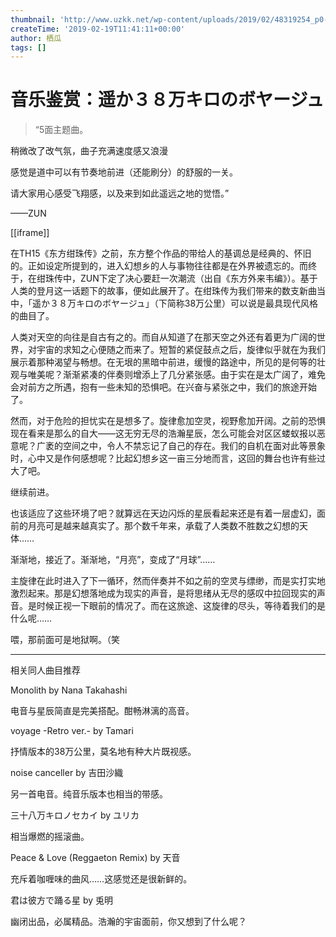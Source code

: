 ```yaml
---
thumbnail: 'http://www.uzkk.net/wp-content/uploads/2019/02/48319254_p0-825x510.jpg'
createTime: '2019-02-19T11:41:11+00:00'
author: 栖瓜
tags: []
---
```


# 音乐鉴赏：遥か３８万キロのボヤージュ

> “5面主题曲。

稍微改了改气氛，曲子充满速度感又浪漫

感觉是道中可以有节奏地前进（还能刷分）的舒服的一关。

请大家用心感受飞翔感，以及来到如此遥远之地的觉悟。”

——ZUN

[[iframe]]

在TH15《东方绀珠传》之前，东方整个作品的带给人的基调总是经典的、怀旧的。正如设定所提到的，进入幻想乡的人与事物往往都是在外界被遗忘的。而终于，在绀珠传中，ZUN下定了决心要赶一次潮流（出自《东方外来韦编》）。基于人类的登月这一话题下的故事，便如此展开了。在绀珠传为我们带来的数支新曲当中，「遥か３８万キロのボヤージュ」（下简称38万公里）可以说是最具现代风格的曲目了。

人类对天空的向往是自古有之的。而自从知道了在那天空之外还有着更为广阔的世界，对宇宙的求知之心便随之而来了。短暂的紧促鼓点之后，旋律似乎就在为我们展示着那种渴望与畅想。在无垠的黑暗中前进，缓慢的路途中，所见的是何等的壮观与唯美呢？渐渐紧凑的伴奏则增添上了几分紧张感。由于实在是太广阔了，难免会对前方之所遇，抱有一些未知的恐惧吧。在兴奋与紧张之中，我们的旅途开始了。

然而，对于危险的担忧实在是想多了。旋律愈加空灵，视野愈加开阔。之前的恐惧现在看来是那么的自大——这无穷无尽的浩瀚星辰，怎么可能会对区区蝼蚁报以恶意呢？广袤的空间之中，令人不禁忘记了自己的存在。我们的自机在面对此等景象时，心中又是作何感想呢？比起幻想乡这一亩三分地而言，这回的舞台也许有些过大了吧。

继续前进。

也该适应了这些环境了吧？就算远在天边闪烁的星辰看起来还是有着一层虚幻，面前的月亮可是越来越真实了。那个数千年来，承载了人类数不胜数之幻想的天体……

渐渐地，接近了。渐渐地，“月亮”，变成了“月球”……

主旋律在此时进入了下一循环，然而伴奏并不如之前的空灵与缥缈，而是实打实地激烈起来。那是幻想落地成为现实的声音，是将思绪从无尽的感叹中拉回现实的声音。是时候正视一下眼前的情况了。而在这旅途、这旋律的尽头，等待着我们的是什么呢……

喂，那前面可是地狱啊。（笑

---

相关同人曲目推荐

Monolith by Nana Takahashi

电音与星辰简直是完美搭配。酣畅淋漓的高音。

voyage -Retro ver.- by Tamari

抒情版本的38万公里，莫名地有种大片既视感。

noise canceller by 吉田沙織

另一首电音。纯音乐版本也相当的带感。

三十八万キロノセカイ by ユリカ

相当爆燃的摇滚曲。

Peace & Love (Reggaeton Remix) by 天音

充斥着咖喱味的曲风……这感觉还是很新鲜的。

君は彼方で踊る星 by 兎明

幽闭出品，必属精品。浩瀚的宇宙面前，你又想到了什么呢？
